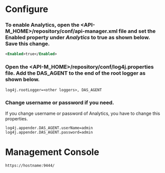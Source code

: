 # Configure

### To enable Analytics, open the <API-M_HOME>/repository/conf/api-manager.xml file and set the Enabled property under *Analytics* to true as shown below. Save this change.
```xml
<Enabled>true</Enabled>
```

### Open the <API-M_HOME>/repository/conf/log4j.properties file. Add the DAS_AGENT to the end of the root logger as shown below.
```
log4j.rootLogger=<other loggers>, DAS_AGENT
```

### Change username or password if you need.
If you change username or password of Analytics, you have to change this properties.

```
log4j.appender.DAS_AGENT.userName=admin
log4j.appender.DAS_AGENT.password=admin
```

# Management Console
```
https://hostname:9444/
```
